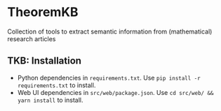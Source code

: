 # TheoremKB
Collection of tools to extract semantic information from (mathematical) research articles

## TKB: Installation

* Python dependencies in `requirements.txt`. Use `pip install -r requirements.txt` to install.
* Web UI dependencies in `src/web/package.json`. Use `cd src/web/ && yarn install` to install.

